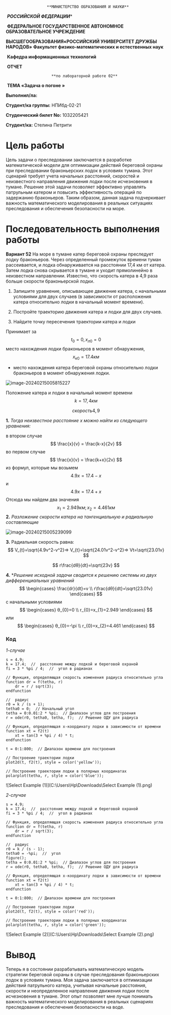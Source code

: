  				      **МИНИСТЕРСТВО ОБРАЗОВАНИЯ И НАУКИ**

​                           			   ***РОССИЙСКОЙ ФЕДЕРАЦИИ**** 

​            **ФЕДЕРАЛЬНОЕ ГОСУДАРСТВЕННОЕ АВТОНОМНОЕ ОБРАЗОВАТЕЛЬНОЕ   							         УЧРЕЖДЕНИЕ**             

  **ВЫСШЕГООБРАЗОВАНИЯ«РОССИЙСКИЙ УНИВЕРСИТЕТ ДРУЖБЫ НАРОДОВ»**                                                			**Факультет физико-математических и естественных наук** 

​                                                    **Кафедра информационных технологий**                                                                                  

​								       **ОТЧЕТ**                                                                   

   						**по лабораторной работе 02**                 						        

​							 **ТЕМА «Задача о погоне »**                                         







**Выполнил/лa:** 

**Студент/ка группы:** НПИбд-02-21 

**Студенческий билет No:** 1032205421 

**Студент/кa:** Стелина Петрити





# Цель работы

Цель задачи о преследовании заключается в разработке математической модели для оптимизации действий береговой охраны при преследовании браконьерских лодок в условиях тумана. Этот сценарий требует учета начальных расстояний, скоростей и неизвестного направления движения лодки после исчезновения в тумане. Решение этой задачи позволяет эффективно управлять патрульным катером и повысить эффективность операций по задержанию браконьеров. Таким образом, данная задача подчеркивает важность математического моделирования в реальных ситуациях преследования и обеспечения безопасности на море.

# Последовательность выполнения работы

**Вариант 52**
На море в тумане катер береговой охраны преследует лодку браконьеров.
Через определенный промежуток времени туман рассеивается, и лодка обнаруживается на расстоянии 17,4 км от катера. Затем лодка снова скрывается в тумане и уходит прямолинейно в неизвестном направлении. Известно, что скорость катера в 4,9 раза больше скорости браконьерской лодки.

1. Запишите уравнение, описывающее движение катера, с начальными условиями для двух случаев (в зависимости от расположения катера относительно лодки в начальный момент времени).

2. Постройте траекторию движения катера и лодки для двух случаев.
3. Найдите точку пересечения траектории катера и лодки  

Принимает за 
$$
t_{0}=0, x_{л0} =0
$$
 место нахождения лодки браконьеров в момент обнаружения, 
$$
x_{к0}=17.4 км
$$

- место нахождения катера береговой охраны относительно лодки браконьеров в момент обнаружения лодки.

![image-20240215005815227](C:\Users\Hp\AppData\Roaming\Typora\typora-user-images\image-20240215005815227.png)

Положение катера и лодки в начальный момент времени  
$$
k=17,4 км
$$

$$
скорость  4,9  
$$

**1.**  *Тогда неизвестное расстояние x можно найти из следующего уравнения:* 

в втором случае 
$$
\frac{x}{v} = \frac{k-x}{2v}
$$
во первом случае 
$$
\frac{x}{v} = \frac{k+x}{2v}
$$
из формул, которые мы возьмем
$$
4.9x=17.4-x 
$$
и
$$
4.9x=17.4 +x
$$
Отсюда мы найдем два значения   
$$
x_{1}=2.949 км ; x_{2}=4.461км
$$
**2.** *Разложение скорости катера на тангенциальную и радиальную составляющие*  

![image-20240215005239099](C:\Users\Hp\AppData\Roaming\Typora\typora-user-images\image-20240215005239099.png)

 

**3.**  Радиальная скорость равна:
$$
V_{t}=\sqrt{4.9v^2-v^2}=>
V_{t}=\sqrt{24.01v^2-v^2}=>
Vt=\sqrt{23.01v}
$$

$$
r\frac{dθ}{dt}=\sqrt{23v}
$$

**4.**  **Решение исходной задачи сводится к решению системы из двух дифференциальных уравнений*  
$$
\begin{cases} \frac{dr}{dt}=v \\
r\frac{dθ}{dt}=\sqrt{23.01v}
\end{cases}
$$
с начальными условиями  
$$
\begin{cases}
θ_{0}=0 \\
r_{0}=x_{1}=2.949
\end{cases}
$$
или  
$$
\begin{cases}
θ_{0}=-\pi \\
r_{0}=x_{2}=4.461
\end{cases}
$$


### Код

*1-случае* 

```
s = 4.9; 
k = 17.4;  //  расстояние между лодкой и береговой охраной
fi = 3 * %pi / 4;  //  угол в радианах

// Функция, определяющая скорость изменения радиуса относительно угла
function dr = f(tetha, r)
    dr = r / sqrt(3);
endfunction

//  радиус
r0 = k / (s + 1);
tetha0 = 0;  // Начальный угол
tetha = 0:0.01:2 * %pi;  // Диапазон углов для построения
r = ode(r0, tetha0, tetha, f);  // Решение ОДУ для радиуса

// Функция, определяющая x-координату лодки в зависимости от времени
function xt = f2(t)
    xt = tan(3 + %pi / 4) * t;
endfunction

t = 0:1:800;  // Диапазон времени для построения

// Построение траектории лодки
plot2d(t, f2(t), style = color('yellow'));

// Построение траектории лодки в полярных координатах
polarplot(tetha, r, style = color('blue'));

```

![Select Example (1)](C:\Users\Hp\Downloads\Select Example (1).png)

*2-случае* 

```
s = 4.9; 
k = 17.4;  //  расстояние между лодкой и береговой охраной
fi = 3 * %pi / 4;  //  угол в радианах

// Функция, определяющая скорость изменения радиуса относительно угла
function dr = f(tetha, r)
    dr = r / sqrt(3);
endfunction

//  радиус
r0 = k / (s - 1);
tetha0 = -%pi;  //  угол
figure();
tetha = 0:0.01:2 * %pi;  // Диапазон углов для построения
r = ode(r0, tetha0, tetha, f);  // Решение ОДУ для радиуса

// Функция, определяющая x-координату лодки в зависимости от времени
function xt = f2(t)
    xt = tan(3 + %pi / 4) * t;
endfunction

t = 0:1:800;  // Диапазон времени для построения

// Построение траектории лодки
plot2d(t, f2(t), style = color('red'));

// Построение траектории лодки в полярных координатах
polarplot(tetha, r, style = color('green'));
```



![Select Example (2)](C:\Users\Hp\Downloads\Select Example (2).png)

# Вывод

Теперь я в состоянии разрабатывать математическую модель стратегии береговой охраны в случае преследования браконьерских лодок в условиях тумана. Моя задача заключается в оптимизации действий патрульного катера, учитывая начальные расстояния, скорости и неопределенное направление движения лодки после исчезновения в тумане. Этот опыт позволяет мне лучше понимать важность математического моделирования в реальных сценариях преследования и обеспечения безопасности на воде.